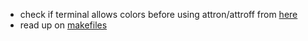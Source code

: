 - check if terminal allows colors before using attron/attroff from [here](https://www.linuxjournal.com/content/programming-color-ncurses)
- read up on [makefiles](https://www.youtube.com/watch?v=_r7i5X0rXJk)
